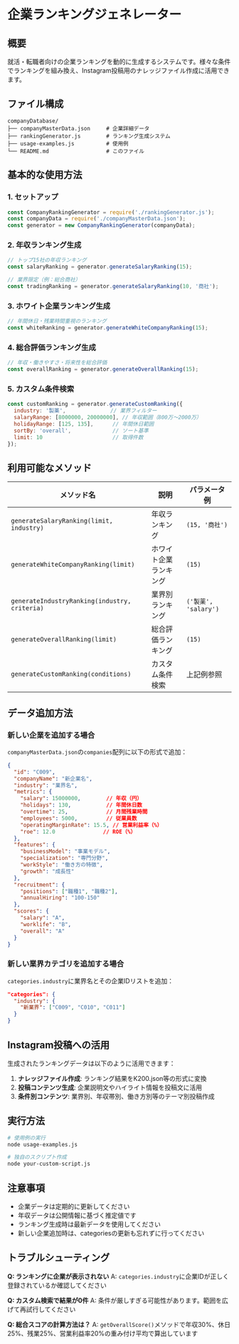 # 企業ランキングジェネレーター

## 概要
就活・転職者向けの企業ランキングを動的に生成するシステムです。様々な条件でランキングを組み換え、Instagram投稿用のナレッジファイル作成に活用できます。

## ファイル構成

```
companyDatabase/
├── companyMasterData.json     # 企業詳細データ
├── rankingGenerator.js        # ランキング生成システム
├── usage-examples.js          # 使用例
└── README.md                  # このファイル
```

## 基本的な使用方法

### 1. セットアップ
```javascript
const CompanyRankingGenerator = require('./rankingGenerator.js');
const companyData = require('./companyMasterData.json');
const generator = new CompanyRankingGenerator(companyData);
```

### 2. 年収ランキング生成
```javascript
// トップ15社の年収ランキング
const salaryRanking = generator.generateSalaryRanking(15);

// 業界限定（例：総合商社）
const tradingRanking = generator.generateSalaryRanking(10, '商社');
```

### 3. ホワイト企業ランキング生成
```javascript
// 年間休日・残業時間重視のランキング
const whiteRanking = generator.generateWhiteCompanyRanking(15);
```

### 4. 総合評価ランキング生成
```javascript
// 年収・働きやすさ・将来性を総合評価
const overallRanking = generator.generateOverallRanking(15);
```

### 5. カスタム条件検索
```javascript
const customRanking = generator.generateCustomRanking({
  industry: '製薬',              // 業界フィルター
  salaryRange: [8000000, 20000000], // 年収範囲（800万〜2000万）
  holidayRange: [125, 135],      // 年間休日範囲
  sortBy: 'overall',             // ソート基準
  limit: 10                      // 取得件数
});
```

## 利用可能なメソッド

| メソッド名 | 説明 | パラメータ例 |
|-----------|------|-------------|
| `generateSalaryRanking(limit, industry)` | 年収ランキング | `(15, '商社')` |
| `generateWhiteCompanyRanking(limit)` | ホワイト企業ランキング | `(15)` |
| `generateIndustryRanking(industry, criteria)` | 業界別ランキング | `('製薬', 'salary')` |
| `generateOverallRanking(limit)` | 総合評価ランキング | `(15)` |
| `generateCustomRanking(conditions)` | カスタム条件検索 | 上記例参照 |

## データ追加方法

### 新しい企業を追加する場合
`companyMasterData.json`の`companies`配列に以下の形式で追加：

```json
{
  "id": "C009",
  "companyName": "新企業名",
  "industry": "業界名",
  "metrics": {
    "salary": 15000000,        // 年収（円）
    "holidays": 130,           // 年間休日数
    "overtime": 25,            // 月間残業時間
    "employees": 5000,         // 従業員数
    "operatingMarginRate": 15.5, // 営業利益率（%）
    "roe": 12.0               // ROE（%）
  },
  "features": {
    "businessModel": "事業モデル",
    "specialization": "専門分野",
    "workStyle": "働き方の特徴",
    "growth": "成長性"
  },
  "recruitment": {
    "positions": ["職種1", "職種2"],
    "annualHiring": "100-150"
  },
  "scores": {
    "salary": "A",
    "worklife": "B", 
    "overall": "A"
  }
}
```

### 新しい業界カテゴリを追加する場合
`categories.industry`に業界名とその企業IDリストを追加：

```json
"categories": {
  "industry": {
    "新業界": ["C009", "C010", "C011"]
  }
}
```

## Instagram投稿への活用

生成されたランキングデータは以下のように活用できます：

1. **ナレッジファイル作成**: ランキング結果をK200.json等の形式に変換
2. **投稿コンテンツ生成**: 企業説明文やハイライト情報を投稿文に活用
3. **条件別コンテンツ**: 業界別、年収帯別、働き方別等のテーマ別投稿作成

## 実行方法

```bash
# 使用例の実行
node usage-examples.js

# 独自のスクリプト作成
node your-custom-script.js
```

## 注意事項

- 企業データは定期的に更新してください
- 年収データは公開情報に基づく推定値です
- ランキング生成時は最新データを使用してください
- 新しい企業追加時は、categoriesの更新も忘れずに行ってください

## トラブルシューティング

**Q: ランキングに企業が表示されない**
A: `categories.industry`に企業IDが正しく登録されているか確認してください

**Q: カスタム検索で結果が0件**
A: 条件が厳しすぎる可能性があります。範囲を広げて再試行してください

**Q: 総合スコアの計算方法は？**
A: `getOverallScore()`メソッドで年収30%、休日25%、残業25%、営業利益率20%の重み付け平均で算出しています